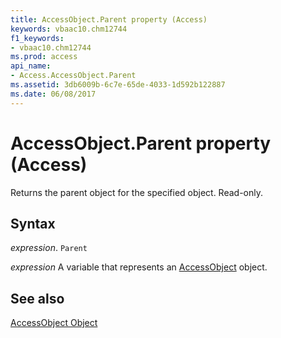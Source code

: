```yaml
---
title: AccessObject.Parent property (Access)
keywords: vbaac10.chm12744
f1_keywords:
- vbaac10.chm12744
ms.prod: access
api_name:
- Access.AccessObject.Parent
ms.assetid: 3db6009b-6c7e-65de-4033-1d592b122887
ms.date: 06/08/2017
---
```



# AccessObject.Parent property (Access)

Returns the parent object for the specified object. Read-only.


## Syntax

_expression_. `Parent`

_expression_ A variable that represents an [AccessObject](Access.AccessObject.md) object.


## See also


[AccessObject Object](Access.AccessObject.md)

